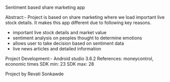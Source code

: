 Sentiment based share marketing app

Abstract:-
Project is based on share marketing where we load important live stock details. It makes this app different due to following key reasons.

- important live stock details and market value
- sentiment analysis on peoples thought to determine emotions
- allows user to take decision based on sentiment data
- live news articles and detailed information

Project Development:-
Android studio 3.6.2
References: moneycontrol, economic times
SDK min: 23
SDK max: 28

Project by Revati Sonkawde
